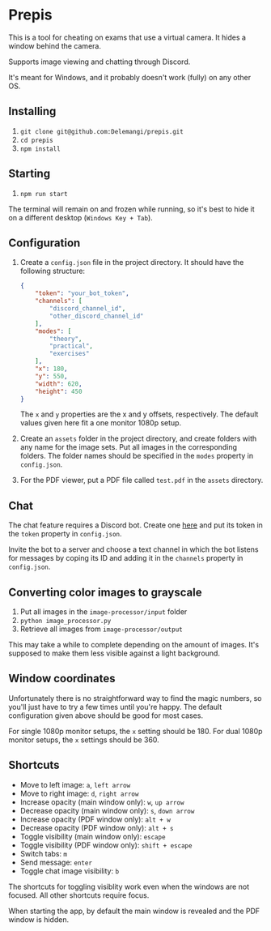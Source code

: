 # Prepis

This is a tool for cheating on exams that use a virtual camera. It hides a window behind the camera.

Supports image viewing and chatting through Discord.

It's meant for Windows, and it probably doesn't work (fully) on any other OS.

## Installing

1. `git clone git@github.com:Delemangi/prepis.git`
2. `cd prepis`
3. `npm install`

## Starting

1. `npm run start`

The terminal will remain on and frozen while running, so it's best to hide it on a different desktop (`Windows Key + Tab`).

## Configuration

1. Create a `config.json` file in the project directory. It should have the following structure:

    ```json
    {
        "token": "your_bot_token",
        "channels": [
            "discord_channel_id",
            "other_discord_channel_id"
        ],
        "modes": [
            "theory",
            "practical",
            "exercises"
        ],
        "x": 180,
        "y": 550,
        "width": 620,
        "height": 450
    }
    ```

    The `x` and `y` properties are the x and y offsets, respectively. The default values given here fit a one monitor 1080p setup.

2. Create an `assets` folder in the project directory, and create folders with any name for the image sets. Put all images in the corresponding folders. The folder names should be specified in the `modes` property in `config.json`.

3. For the PDF viewer, put a PDF file called `test.pdf` in the `assets` directory.

## Chat

The chat feature requires a Discord bot. Create one [here](https://discord.com/developers/applications) and put its token in the `token` property in `config.json`.

Invite the bot to a server and choose a text channel in which the bot listens for messages by coping its ID and adding it in the `channels` property in `config.json`.

## Converting color images to grayscale

1. Put all images in the `image-processor/input` folder
2. `python image_processor.py`
3. Retrieve all images from `image-processor/output`

This may take a while to complete depending on the amount of images. It's supposed to make them less visible against a light background.

## Window coordinates

Unfortunately there is no straightforward way to find the magic numbers, so you'll just have to try a few times until you're happy. The default configuration given above should be good for most cases.

For single 1080p monitor setups, the `x` setting should be 180.
For dual 1080p monitor setups, the `x` settings should be 360.

## Shortcuts

* Move to left image: `a`, `left arrow`
* Move to right image: `d`, `right arrow`
* Increase opacity (main window only): `w`, `up arrow`
* Decrease opacity (main window only): `s`, `down arrow`
* Increase opacity (PDF window only): `alt + w`
* Decrease opacity (PDF window only): `alt + s`
* Toggle visibility (main window only): `escape`
* Toggle visibility (PDF window only): `shift + escape`
* Switch tabs: `m`
* Send message: `enter`
* Toggle chat image visibility: `b`

The shortcuts for toggling visiblity work even when the windows are not focused. All other shortcuts require focus.

When starting the app, by default the main window is revealed and the PDF window is hidden.
